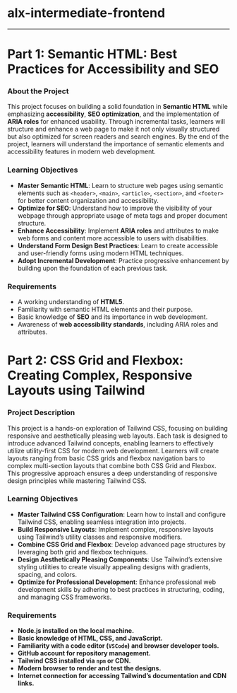 # alx-intermediate-frontend

***

# Part 1: Semantic HTML: Best Practices for Accessibility and SEO

### About the Project
This project focuses on building a solid foundation in **Semantic HTML** while emphasizing **accessibility**, **SEO optimization**, and the implementation of **ARIA roles** for enhanced usability. Through incremental tasks, learners will structure and enhance a web page to make it not only visually structured but also optimized for screen readers and search engines. By the end of the project, learners will understand the importance of semantic elements and accessibility features in modern web development.

### Learning Objectives
- **Master Semantic HTML**: Learn to structure web pages using semantic elements such as `<header>`, `<main>`, `<article>`, `<section>`, and `<footer>` for better content organization and accessibility.
- **Optimize for SEO**: Understand how to improve the visibility of your webpage through appropriate usage of meta tags and proper document structure.
- **Enhance Accessibility**: Implement **ARIA roles** and attributes to make web forms and content more accessible to users with disabilities.
- **Understand Form Design Best Practices**: Learn to create accessible and user-friendly forms using modern HTML techniques.
- **Adopt Incremental Development**: Practice progressive enhancement by building upon the foundation of each previous task.

### Requirements
- A working understanding of **HTML5**.
- Familiarity with semantic HTML elements and their purpose.
- Basic knowledge of **SEO** and its importance in web development.
- Awareness of **web accessibility standards**, including ARIA roles and attributes.

# Part 2: CSS Grid and Flexbox: Creating Complex, Responsive Layouts using Tailwind

### Project Description
This project is a hands-on exploration of Tailwind CSS, focusing on building responsive and aesthetically pleasing web layouts. Each task is designed to introduce advanced Tailwind concepts, enabling learners to effectively utilize utility-first CSS for modern web development. Learners will create layouts ranging from basic CSS grids and flexbox navigation bars to complex multi-section layouts that combine both CSS Grid and Flexbox. This progressive approach ensures a deep understanding of responsive design principles while mastering Tailwind CSS.

### Learning Objectives
- **Master Tailwind CSS Configuration**: Learn how to install and configure Tailwind CSS, enabling seamless integration into projects.
- **Build Responsive Layouts**: Implement complex, responsive layouts using Tailwind’s utility classes and responsive modifiers.
- **Combine CSS Grid and Flexbox**: Develop advanced page structures by leveraging both grid and flexbox techniques.
- **Design Aesthetically Pleasing Components**: Use Tailwind’s extensive styling utilities to create visually appealing designs with gradients, spacing, and colors.
- **Optimize for Professional Development**: Enhance professional web development skills by adhering to best practices in structuring, coding, and managing CSS frameworks.

### Requirements
- **Node.js installed on the local machine.**
- **Basic knowledge of HTML, CSS, and JavaScript.**
- **Familiarity with a code editor (`VSCode`) and browser developer tools.**
- **GitHub account for repository management.**
- **Tailwind CSS installed via `npm` or CDN.**
- **Modern browser to render and test the designs.**
- **Internet connection for accessing Tailwind’s documentation and CDN links.**
